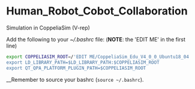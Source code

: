 # Human_Robot_Cobot_Collaboration
Simulation in CoppeliaSim (V-rep)





Add the following to your *~/.bashrc* file: (__NOTE__: the 'EDIT ME' in the first line)

```bash
export COPPELIASIM_ROOT=/'EDIT ME/CoppeliaSim_Edu_V4_0_0_Ubuntu18_04
export LD_LIBRARY_PATH=$LD_LIBRARY_PATH:$COPPELIASIM_ROOT
export QT_QPA_PLATFORM_PLUGIN_PATH=$COPPELIASIM_ROOT
```

__Remember to source your bashrc (`source ~/.bashrc`).
